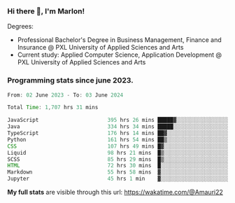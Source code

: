 
### Hi there 👋, I'm Marlon!

Degrees: 
- Professional Bachelor's Degree in Business Management, Finance and Insurance @ PXL University of Applied Sciences and Arts
- Current study: Applied Computer Science, Application Development @ PXL University of Applied Sciences and Arts

### Programming stats since june 2023.
<!--START_SECTION:waka-->

```java
From: 02 June 2023 - To: 03 June 2024

Total Time: 1,707 hrs 31 mins

JavaScript                      395 hrs 26 mins █████▓░░░░░░░░░░░░░░░░░░░   23.03 %
Java                            334 hrs 34 mins █████░░░░░░░░░░░░░░░░░░░░   19.49 %
TypeScript                      176 hrs 14 mins ██▓░░░░░░░░░░░░░░░░░░░░░░   10.26 %
Python                          161 hrs 54 mins ██▒░░░░░░░░░░░░░░░░░░░░░░   09.43 %
CSS                             107 hrs 49 mins █▓░░░░░░░░░░░░░░░░░░░░░░░   06.28 %
Liquid                          98 hrs 21 mins  █▒░░░░░░░░░░░░░░░░░░░░░░░   05.73 %
SCSS                            85 hrs 29 mins  █▒░░░░░░░░░░░░░░░░░░░░░░░   04.98 %
HTML                            72 hrs 30 mins  █░░░░░░░░░░░░░░░░░░░░░░░░   04.22 %
Markdown                        55 hrs 58 mins  ▓░░░░░░░░░░░░░░░░░░░░░░░░   03.26 %
Jupyter                         45 hrs 1 min    ▓░░░░░░░░░░░░░░░░░░░░░░░░   02.62 %
```

<!--END_SECTION:waka-->
**My full stats** are visible through this url: https://wakatime.com/@Amauri22
